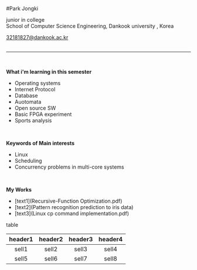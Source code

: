 
#Park Jongki

junior in college <br>
School of Computer Science Engineering, Dankook university , Korea <br>

32181827@dankook.ac.kr <br><br>
***
<br>

**What i'm learning in this semester**
- Operating systems
- Internet Protocol
- Database
- Auotomata
- Open source SW 
- Basic FPGA experiment
- Sports analysis

<br>

**Keywords of Main interests**
- Linux 
- Scheduling
- Concurrency problems in multi-core systems

<br>

**My Works**
- [text1](Recursive-Function Optimization.pdf)
- [text2](Pattern recognition prediction to iris data)
- [text3](Linux cp command implementation.pdf)

table

| header1 | header2 | header3 | header4 |
| :---: | :---: | :---: | :---: |
sell1|sell2|sell3|sell4
sell5|sell6|sell7|sell8
